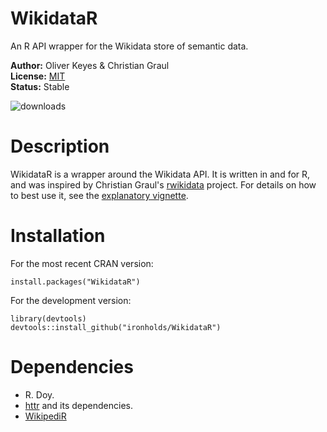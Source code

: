WikidataR
=========

An R API wrapper for the Wikidata store of semantic data.

__Author:__ Oliver Keyes & Christian Graul<br/> 
__License:__ [MIT](http://opensource.org/licenses/MIT)<br/>
__Status:__ Stable

![downloads](http://cranlogs.r-pkg.org/badges/grand-total/WikidataR)

Description
======
WikidataR is a wrapper around the Wikidata API. It is written in and for R, and was inspired by Christian Graul's
[rwikidata](https://github.com/chgrl/rwikidata) project. For details on how to best use it, see the [explanatory
vignette](https://github.com/Ironholds/WikidataR/blob/master/vignettes/Introduction.Rmd).

Installation
======

For the most recent CRAN version:

    install.packages("WikidataR")
    
For the development version:

    library(devtools)
    devtools::install_github("ironholds/WikidataR")
    
Dependencies
======
* R. Doy.
* [httr](http://cran.r-project.org/web/packages/httr/index.html) and its dependencies.
* [WikipediR](https://github.com/Ironholds/WikipediR)